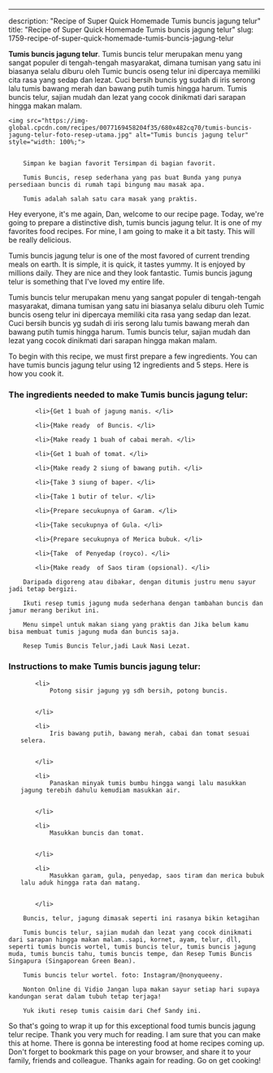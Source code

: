 ---
description: "Recipe of Super Quick Homemade Tumis buncis jagung telur"
title: "Recipe of Super Quick Homemade Tumis buncis jagung telur"
slug: 1759-recipe-of-super-quick-homemade-tumis-buncis-jagung-telur

<p>
	<strong>Tumis buncis jagung telur</strong>. 
	Tumis buncis telur merupakan menu yang sangat populer di tengah-tengah masyarakat, dimana tumisan yang satu ini biasanya selalu diburu oleh Tumic buncis oseng telur ini dipercaya memiliki cita rasa yang sedap dan lezat. Cuci bersih buncis yg sudah di iris serong lalu tumis bawang merah dan bawang putih tumis hingga harum. Tumis buncis telur, sajian mudah dan lezat yang cocok dinikmati dari sarapan hingga makan malam.
</p>
<p>
	
	<img src="https://img-global.cpcdn.com/recipes/0077169458204f35/680x482cq70/tumis-buncis-jagung-telur-foto-resep-utama.jpg" alt="Tumis buncis jagung telur" style="width: 100%;">
	
	
		Simpan ke bagian favorit Tersimpan di bagian favorit.
	
		Tumis Buncis, resep sederhana yang pas buat Bunda yang punya persediaan buncis di rumah tapi bingung mau masak apa.
	
		Tumis adalah salah satu cara masak yang praktis.
	
</p>
<p>
	Hey everyone, it's me again, Dan, welcome to our recipe page. Today, we're going to prepare a distinctive dish, tumis buncis jagung telur. It is one of my favorites food recipes. For mine, I am going to make it a bit tasty. This will be really delicious.
</p>
	
<p>
	Tumis buncis jagung telur is one of the most favored of current trending meals on earth. It is simple, it is quick, it tastes yummy. It is enjoyed by millions daily. They are nice and they look fantastic. Tumis buncis jagung telur is something that I've loved my entire life.
</p>
<p>
	Tumis buncis telur merupakan menu yang sangat populer di tengah-tengah masyarakat, dimana tumisan yang satu ini biasanya selalu diburu oleh Tumic buncis oseng telur ini dipercaya memiliki cita rasa yang sedap dan lezat. Cuci bersih buncis yg sudah di iris serong lalu tumis bawang merah dan bawang putih tumis hingga harum. Tumis buncis telur, sajian mudah dan lezat yang cocok dinikmati dari sarapan hingga makan malam.
</p>

<p>
To begin with this recipe, we must first prepare a few ingredients. You can have tumis buncis jagung telur using 12 ingredients and 5 steps. Here is how you cook it.
</p>

<h3>The ingredients needed to make Tumis buncis jagung telur:</h3>

<ol>
	
		<li>{Get 1 buah of jagung manis. </li>
	
		<li>{Make ready  of Buncis. </li>
	
		<li>{Make ready 1 buah of cabai merah. </li>
	
		<li>{Get 1 buah of tomat. </li>
	
		<li>{Make ready 2 siung of bawang putih. </li>
	
		<li>{Take 3 siung of baper. </li>
	
		<li>{Take 1 butir of telur. </li>
	
		<li>{Prepare secukupnya of Garam. </li>
	
		<li>{Take secukupnya of Gula. </li>
	
		<li>{Prepare secukupnya of Merica bubuk. </li>
	
		<li>{Take  of Penyedap (royco). </li>
	
		<li>{Make ready  of Saos tiram (opsional). </li>
	
</ol>
<p>
	
		Daripada digoreng atau dibakar, dengan ditumis justru menu sayur jadi tetap bergizi.
	
		Ikuti resep tumis jagung muda sederhana dengan tambahan buncis dan jamur merang berikut ini.
	
		Menu simpel untuk makan siang yang praktis dan Jika belum kamu bisa membuat tumis jagung muda dan buncis saja.
	
		Resep Tumis Buncis Telur,jadi Lauk Nasi Lezat.
	
</p>

<h3>Instructions to make Tumis buncis jagung telur:</h3>

<ol>
	
		<li>
			Potong sisir jagung yg sdh bersih, potong buncis.
			
			
		</li>
	
		<li>
			Iris bawang putih, bawang merah, cabai dan tomat sesuai selera.
			
			
		</li>
	
		<li>
			Panaskan minyak tumis bumbu hingga wangi lalu masukkan jagung terebih dahulu kemudiam masukkan air.
			
			
		</li>
	
		<li>
			Masukkan buncis dan tomat.
			
			
		</li>
	
		<li>
			Masukkan garam, gula, penyedap, saos tiram dan merica bubuk lalu aduk hingga rata dan matang.
			
			
		</li>
	
</ol>

<p>
	
		Buncis, telur, jagung dimasak seperti ini rasanya bikin ketagihan
	
		Tumis buncis telur, sajian mudah dan lezat yang cocok dinikmati dari sarapan hingga makan malam..sapi, kornet, ayam, telur, dll, seperti tumis buncis wortel, tumis buncis telur, tumis buncis jagung muda, tumis buncis tahu, tumis buncis tempe, dan Resep Tumis Buncis Singapura (Singaporean Green Bean).
	
		Tumis buncis telur wortel. foto: Instagram/@nonyqueeny.
	
		Nonton Online di Vidio Jangan lupa makan sayur setiap hari supaya kandungan serat dalam tubuh tetap terjaga!
	
		Yuk ikuti resep tumis caisim dari Chef Sandy ini.
	
</p>

<p>
	So that's going to wrap it up for this exceptional food tumis buncis jagung telur recipe. Thank you very much for reading. I am sure that you can make this at home. There is gonna be interesting food at home recipes coming up. Don't forget to bookmark this page on your browser, and share it to your family, friends and colleague. Thanks again for reading. Go on get cooking!
</p>
